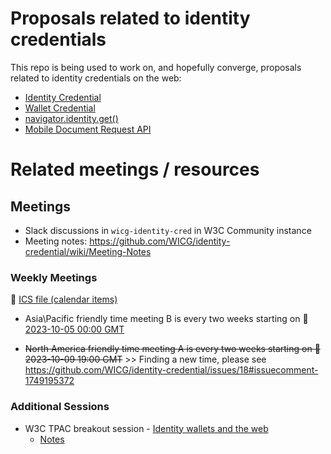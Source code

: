 # Proposals related to identity credentials

This repo is being used to work on, and hopefully converge, proposals
related to identity credentials on the web:

* [Identity Credential](identity-credential-proposal.md)
* [Wallet Credential](wallet-credential-proposal.md)
* [navigator.identity.get()](navigator-identity-proposal.md)
* [Mobile Document Request API](mobile-document-request-api-proposal.md)

# Related meetings / resources

## Meetings

* Slack discussions in `wicg-identity-cred` in W3C Community instance
* Meeting notes: https://github.com/WICG/identity-credential/wiki/Meeting-Notes

### Weekly Meetings

📆 [ICS file (calendar items)](https://drive.google.com/file/d/1haMW6sSb9FFRY4p4XrcYeYhQ9cOiTYzm/view?usp=sharing)

* Asia\Pacific friendly time meeting B is every two weeks starting on 🔗 [2023-10-05 00:00 GMT](https://www.timeanddate.com/worldclock/converter.html?iso=20231005T000000&p1=240&p2=248&p3=776&p4=136&p5=tz_gmt&p6=43&p7=1203&p8=24&p9=75&p10=1241&p11=234)

* ~~North America friendly time meeting A is every two weeks starting on 🔗 2023-10-09 19:00 GMT~~ >> Finding a new time, please see https://github.com/WICG/identity-credential/issues/18#issuecomment-1749195372

### Additional Sessions
* W3C TPAC breakout session - [Identity wallets and the web](https://www.w3.org/events/meetings/43317b7e-b0cd-4684-a03d-fdd06d742f43/)
  * [Notes](https://docs.google.com/document/d/1sW74RUVamz8g6-23IHvMOgHMg-ZvIz5lcsajBvZxtes/edit)
